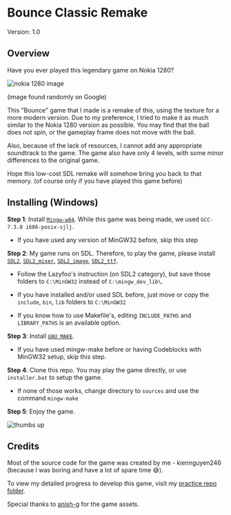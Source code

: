 # Bounce Classic Remake
Version: 1.0

## Overview
Have you ever played this legendary game on Nokia 1280? 

![nokia 1280 image](https://github.com/kiennguyen2464/bounce/blob/main/img/bounceNokia1280.jpg?raw=true)

(image found randomly on Google)

This "Bounce" game that I made is a remake of this, using the texture for a more modern version. Due to my preference, I tried to make it as much similar to
the Nokia 1280 version as possible. You may find that the ball does not spin, or the gameplay frame does not move with the ball.

Also, because of the lack of resources, I cannot add any appropriate soundtrack to the game. The game also have only 4 levels, with some minor differences to the original
game.

Hope this low-cost SDL remake will somehow bring you back to that memory. (of course only if you have played this game before)

## Installing (Windows)

**Step 1**: Install [`Mingw-w64`](https://sourceforge.net/projects/mingw-w64/files/). While this game was being made, we used `GCC-7.3.0 i686-posix-sjlj`.

- If you have used any version of MinGW32 before, skip this step

**Step 2**: My game runs on SDL. Therefore, to play the game, please install 
[`SDL2`](https://lazyfoo.net/tutorials/SDL/01_hello_SDL/windows/mingw/index.php),
[`SDL2_mixer`](https://github.com/libsdl-org/SDL_mixer/releases), 
[`SDL2_image`](https://github.com/libsdl-org/SDL_image/releases/tag/release-2.6.3), 
[`SDL2_ttf`](https://github.com/libsdl-org/SDL_ttf/releases/tag/release-2.20.2). 

- Follow the Lazyfoo's instruction (on SDL2 category), but save those folders to `C:\MinGW32` instead of `C:\mingw_dev_lib\`.

- If you have installed and/or used SDL before, just move or copy the `include`, `bin`, `lib` folders to `C:\MinGW32`

- If you know how to use Makefile's, editing `INCLUDE_PATHS` and `LIBRARY_PATHS` is an available option.

**Step 3**: Install [`GNU MAKE`](https://stackoverflow.com/a/57042516/21271990).

- If you have used mingw-make before or having Codeblocks with MinGW32 setup, skip this step.

**Step 4**: Clone this repo. You may play the game directly, or use `installer.bat` to setup the game.

- If none of those works, change directory to `sources` and use the command `mingw-make`

**Step 5**: Enjoy the game. 

![thumbs up](https://github.com/kiennguyen2464/bounce/blob/main/img/yellowSunglasses.png?raw=true)

## Credits

Most of the source code for the game was created by me - kiennguyen246 (because I was boring and have a lot of spare time 😅).

To view my detailed progress to develop this game, visit my [practice repo folder](https://github.com/kiennguyen2464/learnSDL/tree/main/bounce).

Special thanks to [anish-g](https://github.com/anish-g) for the game assets.
